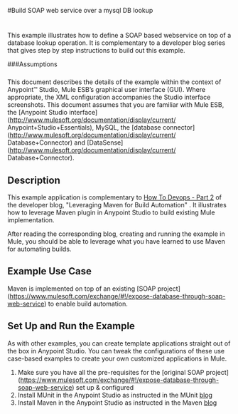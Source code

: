 #Build SOAP web service over a mysql DB lookup
#
This example illustrates how to define a SOAP based webservice on top of
a database lookup operation. 
It is complementary to a developer blog
series that gives step by step instructions to build out this example.



###Assumptions
###
This document describes the details of the example within the context of
Anypoint™ Studio, Mule ESB’s graphical user interface (GUI). Where
appropriate, the XML configuration accompanies the Studio interface
screenshots. This document assumes that you are familiar with Mule ESB,
the [Anypoint Studio
interface](http://www.mulesoft.org/documentation/display/current/
Anypoint+Studio+Essentials), MySQL, the [database
connector](http://www.mulesoft.org/documentation/display/current/
Database+Connector) and
[DataSense](http://www.mulesoft.org/documentation/display/current/
Database+Connector).

## Description

This example application is complementary to [How To Devops - Part 2](http://blogs.mulesoft.com/dev/howto/maven/) of the developer blog, "Leveraging Maven for Build Automation" . It illustrates how to leverage Maven plugin in Anypoint Studio to build existing Mule implementation.  

After reading the corresponding blog, creating and running the example in Mule, you should be able to leverage what you have learned to use Maven for automating builds. 

## Example Use Case

Maven is implemented on top of an existing [SOAP project] (https://www.mulesoft.com/exchange/#!/expose-database-through-soap-web-service) to enable build automation.

## Set Up and Run the Example

As with other examples, you can create template applications straight out of the box in Anypoint Studio. You can tweak the configurations of these use case-based examples to create your own customized applications in Mule.
1.	Make sure you have all the pre-requisites for the [original SOAP project] (https://www.mulesoft.com/exchange/#!/expose-database-through-soap-web-service) set up & configured
2.	Install MUnit in the Anypoint Studio as instructed in the MUnit 
[blog](http://blogs.mulesoft.com/dev/howto/munit/)
2.	Install Maven  in the Anypoint Studio as instructed in the Maven 
[blog](http://blogs.mulesoft.com/dev/howto/maven/)


